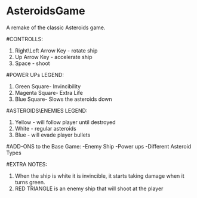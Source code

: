 # AsteroidsGame
A remake of the classic Asteroids game.

#CONTROLLS:
1. Right\Left Arrow Key - rotate ship
2. Up Arrow Key - accelerate ship
3. Space - shoot

#POWER UPs LEGEND:
1. Green Square- Invincibility
2. Magenta Square- Extra Life
3. Blue Square- Slows the asteroids down

#ASTEROIDS\ENEMIES LEGEND:
1. Yellow - will follow player until destroyed
2. White - regular asteroids 
3. Blue - will evade player bullets

#ADD-ONS to the Base Game:
-Enemy Ship 
-Power ups
-Different Asteroid Types

#EXTRA NOTES:
1. When the ship is white it is invincible, it starts taking damage when it turns green.
2. RED TRIANGLE is an enemy ship that will shoot at the player
